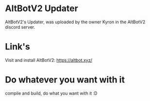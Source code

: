 # AltBotV2 Updater
AltBotV2's Updater, was uploaded by the owner Kyron in the AltBotV2 discord server.

# Link's
Visit and install AltBotV2: https://altbot.xyz/

# Do whatever you want with it
compile and build, do what you want with it :D
